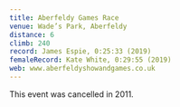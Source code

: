 ```yaml
---
title: Aberfeldy Games Race
venue: Wade’s Park, Aberfeldy
distance: 6
climb: 240
record: James Espie, 0:25:33 (2019)
femaleRecord: Kate White, 0:29:55 (2019)
web: www.aberfeldyshowandgames.co.uk
---
```

This event was cancelled in 2011.